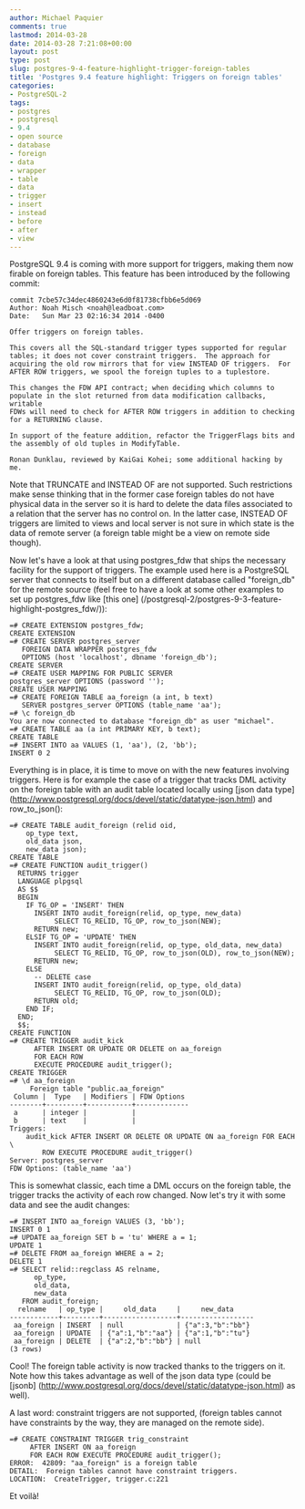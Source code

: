 ```yaml
---
author: Michael Paquier
comments: true
lastmod: 2014-03-28
date: 2014-03-28 7:21:08+00:00
layout: post
type: post
slug: postgres-9-4-feature-highlight-trigger-foreign-tables
title: 'Postgres 9.4 feature highlight: Triggers on foreign tables'
categories:
- PostgreSQL-2
tags:
- postgres
- postgresql
- 9.4
- open source
- database
- foreign
- data
- wrapper
- table
- data
- trigger
- insert
- instead
- before
- after
- view
---
```

PostgreSQL 9.4 is coming with more support for triggers, making them now
firable on foreign tables. This feature has been introduced by the following
commit:

    commit 7cbe57c34dec4860243e6d0f81738cfbb6e5d069
    Author: Noah Misch <noah@leadboat.com>
    Date:   Sun Mar 23 02:16:34 2014 -0400

    Offer triggers on foreign tables.

    This covers all the SQL-standard trigger types supported for regular
    tables; it does not cover constraint triggers.  The approach for
    acquiring the old row mirrors that for view INSTEAD OF triggers.  For
    AFTER ROW triggers, we spool the foreign tuples to a tuplestore.

    This changes the FDW API contract; when deciding which columns to
    populate in the slot returned from data modification callbacks, writable
    FDWs will need to check for AFTER ROW triggers in addition to checking
    for a RETURNING clause.

    In support of the feature addition, refactor the TriggerFlags bits and
    the assembly of old tuples in ModifyTable.

    Ronan Dunklau, reviewed by KaiGai Kohei; some additional hacking by me.

Note that TRUNCATE and INSTEAD OF are not supported. Such restrictions make
sense thinking that in the former case foreign tables do not have physical
data in the server so it is hard to delete the data files associated to
a relation that the server has no control on. In the latter case, INSTEAD
OF triggers are limited to views and local server is not sure in which state
is the data of remote server (a foreign table might be a view on remote
side though).

Now let's have a look at that using postgres_fdw that ships the necessary
facility for the support of triggers. The example used here is a PostgreSQL
server that connects to itself but on a different database called "foreign\_db"
for the remote source (feel free to have a look at some other examples
to set up postgres\_fdw like [this one]
(/postgresql-2/postgres-9-3-feature-highlight-postgres_fdw/)):

    =# CREATE EXTENSION postgres_fdw;
    CREATE EXTENSION
    =# CREATE SERVER postgres_server
       FOREIGN DATA WRAPPER postgres_fdw
       OPTIONS (host 'localhost', dbname 'foreign_db');
    CREATE SERVER
    =# CREATE USER MAPPING FOR PUBLIC SERVER
    postgres_server OPTIONS (password '');
    CREATE USER MAPPING
    =# CREATE FOREIGN TABLE aa_foreign (a int, b text)
       SERVER postgres_server OPTIONS (table_name 'aa');
    =# \c foreign_db
    You are now connected to database "foreign_db" as user "michael".
    =# CREATE TABLE aa (a int PRIMARY KEY, b text);
    CREATE TABLE
    =# INSERT INTO aa VALUES (1, 'aa'), (2, 'bb');
    INSERT 0 2

Everything is in place, it is time to move on with the new features
involving triggers. Here is for example the case of a trigger that
tracks DML activity on the foreign table with an audit table located
locally using [json data type]
(http://www.postgresql.org/docs/devel/static/datatype-json.html) and
row\_to\_json():

    =# CREATE TABLE audit_foreign (relid oid,
        op_type text,
        old_data json,
        new_data json);
    CREATE TABLE
    =# CREATE FUNCTION audit_trigger()
      RETURNS trigger
      LANGUAGE plpgsql
      AS $$
      BEGIN
        IF TG_OP = 'INSERT' THEN
          INSERT INTO audit_foreign(relid, op_type, new_data)
               SELECT TG_RELID, TG_OP, row_to_json(NEW);
          RETURN new;
        ELSIF TG_OP = 'UPDATE' THEN
          INSERT INTO audit_foreign(relid, op_type, old_data, new_data)
               SELECT TG_RELID, TG_OP, row_to_json(OLD), row_to_json(NEW);
          RETURN new;
        ELSE
          -- DELETE case
          INSERT INTO audit_foreign(relid, op_type, old_data)
               SELECT TG_RELID, TG_OP, row_to_json(OLD);
          RETURN old;
        END IF;
      END;
      $$;
    CREATE FUNCTION
    =# CREATE TRIGGER audit_kick
          AFTER INSERT OR UPDATE OR DELETE on aa_foreign
          FOR EACH ROW
          EXECUTE PROCEDURE audit_trigger();
    CREATE TRIGGER
    =# \d aa_foreign 
         Foreign table "public.aa_foreign"
     Column |  Type   | Modifiers | FDW Options 
    --------+---------+-----------+-------------
     a      | integer |           | 
     b      | text    |           | 
    Triggers:
        audit_kick AFTER INSERT OR DELETE OR UPDATE ON aa_foreign FOR EACH \
            ROW EXECUTE PROCEDURE audit_trigger()
    Server: postgres_server
    FDW Options: (table_name 'aa')

This is somewhat classic, each time a DML occurs on the foreign table,
the trigger tracks the activity of each row changed. Now let's try it
with some data and see the audit changes:

    =# INSERT INTO aa_foreign VALUES (3, 'bb');
    INSERT 0 1
    =# UPDATE aa_foreign SET b = 'tu' WHERE a = 1;
    UPDATE 1
    =# DELETE FROM aa_foreign WHERE a = 2;
    DELETE 1
    =# SELECT relid::regclass AS relname,
          op_type,
          old_data,
          new_data
       FROM audit_foreign;
      relname   | op_type |     old_data     |     new_data     
    ------------+---------+------------------+------------------
     aa_foreign | INSERT  | null             | {"a":3,"b":"bb"}
     aa_foreign | UPDATE  | {"a":1,"b":"aa"} | {"a":1,"b":"tu"}
     aa_foreign | DELETE  | {"a":2,"b":"bb"} | null
    (3 rows)

Cool! The foreign table activity is now tracked thanks to the triggers on it.
Note how this takes advantage as well of the json data type (could be [jsonb]
(http://www.postgresql.org/docs/devel/static/datatype-json.html) as well).

A last word: constraint triggers are not supported, (foreign tables cannot
have constraints by the way, they are managed on the remote side).

    =# CREATE CONSTRAINT TRIGGER trig_constraint
         AFTER INSERT ON aa_foreign
         FOR EACH ROW EXECUTE PROCEDURE audit_trigger();
    ERROR:  42809: "aa_foreign" is a foreign table
    DETAIL:  Foreign tables cannot have constraint triggers.
    LOCATION:  CreateTrigger, trigger.c:221

Et voilà!
